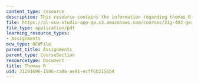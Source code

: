 ```yaml
---
content_type: resource
description: This resource contains the information regarding thomas R.
file: https://ol-ocw-studio-app-qa.s3.amazonaws.com/courses/21g-403-german-iii-spring-2004/312916961506ca8aae91ecff6b2156b4_MIT21G_403S04_covert_ess.pdf
file_type: application/pdf
learning_resource_types:
- Assignments
ocw_type: OCWFile
parent_title: Assignments
parent_type: CourseSection
resourcetype: Document
title: Thomas R
uid: 31291696-1506-ca8a-ae91-ecff6b2156b4
---
```

